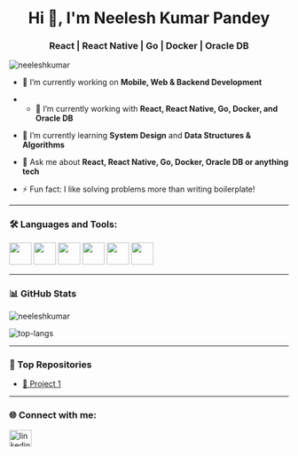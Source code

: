 <h1 align="center">Hi 👋, I'm Neelesh Kumar Pandey</h1>
<h3 align="center">React | React Native | Go | Docker | Oracle DB</h3>

<p align="left">
  <img src="https://komarev.com/ghpvc/?username=neeleshkumar&label=Profile%20views&color=0e75b6&style=flat" alt="neeleshkumar" />
</p>

- 🔭 I’m currently working on **Mobile, Web & Backend Development**
  
- - 🔭 I’m currently working with **React, React Native, Go, Docker, and Oracle DB**

- 🌱 I’m currently learning **System Design** and **Data Structures & Algorithms**

- 💬 Ask me about **React, React Native, Go, Docker, Oracle DB or anything tech**

- ⚡ Fun fact: I like solving problems more than writing boilerplate!

---

### 🛠️ Languages and Tools:

<p align="left">
  <img src="https://cdn.jsdelivr.net/gh/devicons/devicon/icons/react/react-original.svg" width="40" height="40" />
  <img src="https://cdn.jsdelivr.net/gh/devicons/devicon/icons/go/go-original.svg" width="40" height="40" />
  <img src="https://cdn.jsdelivr.net/gh/devicons/devicon/icons/docker/docker-original.svg" width="40" height="40" />
  <img src="https://cdn.jsdelivr.net/gh/devicons/devicon/icons/oracle/oracle-original.svg" width="40" height="40" />
  <img src="https://cdn.jsdelivr.net/gh/devicons/devicon/icons/javascript/javascript-original.svg" width="40" height="40" />
  <img src="https://cdn.jsdelivr.net/gh/devicons/devicon/icons/typescript/typescript-original.svg" width="40" height="40" />
</p>

---

### 📊 GitHub Stats

<p align="left">
  <img src="https://github-readme-stats.vercel.app/api?username=rama-the-dev&show_icons=true&locale=en" alt="neeleshkumar" />
</p>

<p align="left">
  <img src="https://github-readme-stats.vercel.app/api/top-langs?username=rama-the-dev&show_icons=true&locale=en&layout=compact" alt="top-langs" />
</p>

---

### 🧠 Top Repositories

- [📘 Project 1](https://github.com/neeleshkumar/project1)

---

### 🌐 Connect with me:

<p align="left">
  <a href="[https://linkedin.com/in/yourprofile](https://www.linkedin.com/in/neelesh-kumar-pandey-8343bb34a)" target="blank">
    <img align="center" src="https://cdn.jsdelivr.net/npm/simple-icons@v3/icons/linkedin.svg" alt="linkedin" height="30" width="40" />
  </a>
</p>
